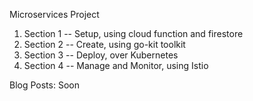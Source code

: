 Microservices Project  

1. Section 1 -- Setup, using cloud function and firestore
2. Section 2 -- Create, using go-kit toolkit   
3. Section 3 -- Deploy, over Kubernetes  
4. Section 4 -- Manage and Monitor, using Istio   

Blog Posts: Soon